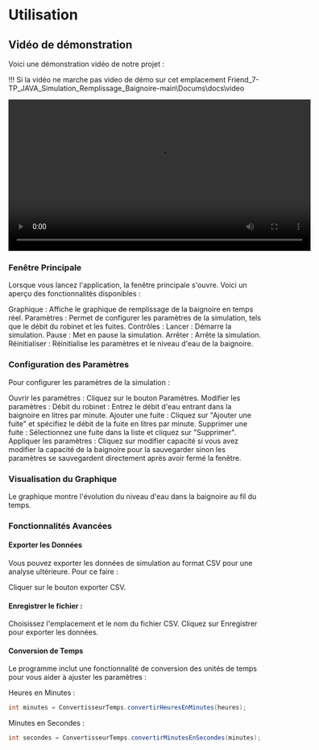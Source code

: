 # Utilisation

## Vidéo de démonstration

Voici une démonstration vidéo de notre projet :

!!! Si la vidéo ne marche pas video de démo sur cet emplacement  Friend_7-TP_JAVA_Simulation_Remplissage_Baignoire-main\Docums\docs\video

<video width="600" controls>
  <source src="video/demo.mp4" type="video/mp4">
  Your browser does not support the video tag.
</video>


### Fenêtre Principale

Lorsque vous lancez l'application, la fenêtre principale s'ouvre. Voici un aperçu des fonctionnalités disponibles :

Graphique : Affiche le graphique de remplissage de la baignoire en temps réel.
Paramètres : Permet de configurer les paramètres de la simulation, tels que le débit du robinet et les fuites.
Contrôles :
Lancer : Démarre la simulation.
Pause : Met en pause la simulation.
Arrêter : Arrête la simulation.
Réinitialiser : Réinitialise les paramètres et le niveau d'eau de la baignoire.

### Configuration des Paramètres

Pour configurer les paramètres de la simulation :

Ouvrir les paramètres : Cliquez sur le bouton Paramètres.
Modifier les paramètres :
Débit du robinet : Entrez le débit d'eau entrant dans la baignoire en litres par minute.
Ajouter une fuite : Cliquez sur "Ajouter une fuite" et spécifiez le débit de la fuite en litres par minute.
Supprimer une fuite : Sélectionnez une fuite dans la liste et cliquez sur "Supprimer".
Appliquer les paramètres : Cliquez sur modifier capacité si vous avez modifier la capacité de la baignoire pour la sauvegarder sinon les paramètres se sauvegardent directement après avoir fermé la fenêtre.

### Visualisation du Graphique

Le graphique montre l'évolution du niveau d'eau dans la baignoire au fil du temps.


### Fonctionnalités Avancées
#### Exporter les Données
Vous pouvez exporter les données de simulation au format CSV pour une analyse ultérieure. Pour ce faire :

Cliquer sur le bouton exporter CSV.

#### Enregistrer le fichier :
Choisissez l'emplacement et le nom du fichier CSV.
Cliquez sur Enregistrer pour exporter les données.
#### Conversion de Temps
Le programme inclut une fonctionnalité de conversion des unités de temps pour vous aider à ajuster les paramètres :

Heures en Minutes :

```java
int minutes = ConvertisseurTemps.convertirHeuresEnMinutes(heures);
```

Minutes en Secondes :

```java
int secondes = ConvertisseurTemps.convertirMinutesEnSecondes(minutes);
```


